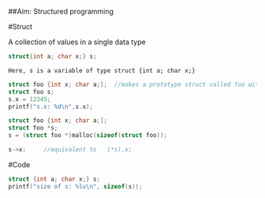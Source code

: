 ##Aim: Structured programming


#Struct

  A collection of values in a single data type
  
  ```c 
  struct{int a; char x;} s; 
  ```
  
    Here, s is a variable of type struct {int a; char x;}

  ```c
  struct foo {int x; char a;];  //makes a prototype struct called foo with an int and a char 
  struct foo s;
  s.x = 12345;
  printf("s.x: %d\n",s.x);
  ```
  
  
  ```c
  struct foo {int x; char a;];
  struct foo *s;
  s = (struct foo *)malloc(sizeof(struct foo));
  
  s->x;     //equivalent to   (*s).x;
  ```
  
  
  #Code
  
  
  ```c
  struct {int a; char x;} s;
  printf("size of s: %lu\n", sizeof(s));
  ```
